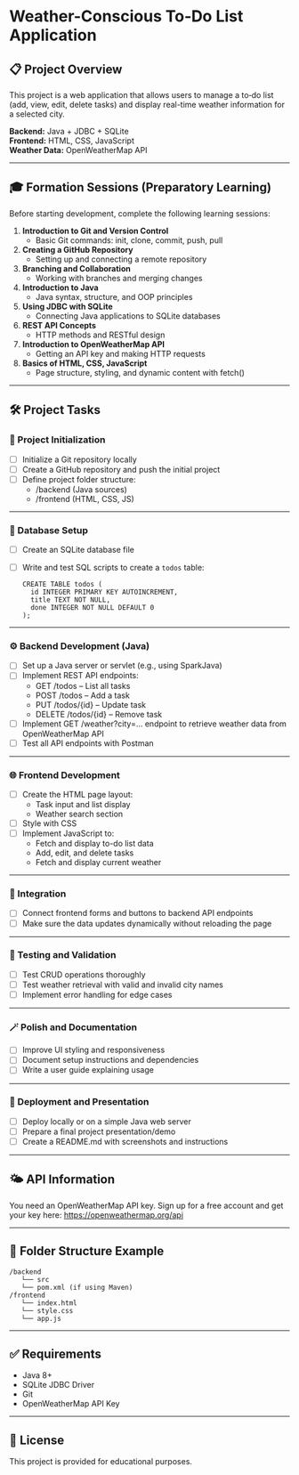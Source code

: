# Weather-Conscious To‑Do List Application

## 📋 Project Overview

This project is a web application that allows users to manage a to‑do list (add, view, edit, delete tasks) and display real-time weather information for a selected city.

**Backend:** Java + JDBC + SQLite  
**Frontend:** HTML, CSS, JavaScript  
**Weather Data:** OpenWeatherMap API

---

## 🎓 Formation Sessions (Preparatory Learning)

Before starting development, complete the following learning sessions:

1. **Introduction to Git and Version Control**
   - Basic Git commands: init, clone, commit, push, pull
2. **Creating a GitHub Repository**
   - Setting up and connecting a remote repository
3. **Branching and Collaboration**
   - Working with branches and merging changes
4. **Introduction to Java**
   - Java syntax, structure, and OOP principles
5. **Using JDBC with SQLite**
   - Connecting Java applications to SQLite databases
6. **REST API Concepts**
   - HTTP methods and RESTful design
7. **Introduction to OpenWeatherMap API**
   - Getting an API key and making HTTP requests
8. **Basics of HTML, CSS, JavaScript**
   - Page structure, styling, and dynamic content with fetch()

---

## 🛠️ Project Tasks

### 📂 Project Initialization
- [ ] Initialize a Git repository locally
- [ ] Create a GitHub repository and push the initial project
- [ ] Define project folder structure:
  - /backend (Java sources)
  - /frontend (HTML, CSS, JS)

---

### 💾 Database Setup
- [ ] Create an SQLite database file
- [ ] Write and test SQL scripts to create a `todos` table:

      CREATE TABLE todos (
        id INTEGER PRIMARY KEY AUTOINCREMENT,
        title TEXT NOT NULL,
        done INTEGER NOT NULL DEFAULT 0
      );

---

### ⚙️ Backend Development (Java)
- [ ] Set up a Java server or servlet (e.g., using SparkJava)
- [ ] Implement REST API endpoints:
    - GET /todos – List all tasks
    - POST /todos – Add a task
    - PUT /todos/{id} – Update task
    - DELETE /todos/{id} – Remove task
- [ ] Implement GET /weather?city=... endpoint to retrieve weather data from OpenWeatherMap API
- [ ] Test all API endpoints with Postman

---

### 🌐 Frontend Development
- [ ] Create the HTML page layout:
    - Task input and list display
    - Weather search section
- [ ] Style with CSS
- [ ] Implement JavaScript to:
    - Fetch and display to-do list data
    - Add, edit, and delete tasks
    - Fetch and display current weather

---

### 🔄 Integration
- [ ] Connect frontend forms and buttons to backend API endpoints
- [ ] Make sure the data updates dynamically without reloading the page

---

### 🧪 Testing and Validation
- [ ] Test CRUD operations thoroughly
- [ ] Test weather retrieval with valid and invalid city names
- [ ] Implement error handling for edge cases

---

### 🪄 Polish and Documentation
- [ ] Improve UI styling and responsiveness
- [ ] Document setup instructions and dependencies
- [ ] Write a user guide explaining usage

---

### 🚀 Deployment and Presentation
- [ ] Deploy locally or on a simple Java web server
- [ ] Prepare a final project presentation/demo
- [ ] Create a README.md with screenshots and instructions

---

## 🌤 API Information

You need an OpenWeatherMap API key. Sign up for a free account and get your key here:
https://openweathermap.org/api

---

## 📂 Folder Structure Example

    /backend
       └── src
       └── pom.xml (if using Maven)
    /frontend
       └── index.html
       └── style.css
       └── app.js

---

## ✅ Requirements

- Java 8+
- SQLite JDBC Driver
- Git
- OpenWeatherMap API Key

---

## 📘 License

This project is provided for educational purposes.
